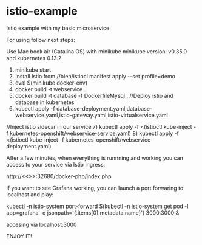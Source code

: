 # istio-example
Istio example with my basic microservice


For using follow next steps:


Use Mac book air (Catalina OS) with minikube minikube version: v0.35.0 and kubernetes 0.13.2

1) minikube start
2) Install Istio from /<istio folder>/bien/istiocl manifest apply --set profile=demo 
3) eval $(minikube docker-env)  
4) docker build -t webservice .
5) docker build -t database -f DockerfileMysql .
  //Deploy istio and database in kubernetes
6) kubectl apply -f database-deployment.yaml,database-webservice.yaml,istio-gateway.yaml,istio-virtualservice.yaml
  
  //Inject istio sidecar in our service
7) kubectl apply -f <(istioctl kube-inject -f kubernetes-openshift/webservice-service.yaml)
8) kubectl apply -f <(istioctl kube-inject -f kubernetes-openshift/webservice-deployment.yaml)

After a few minutes, when everything is runnning and working you can access to your service via Istio ingress:

http://<<<minikube ip>>>:32680/docker-php/index.php
  
If you want to see Grafana working, you can launch a port forwaring to localhost and play:

kubectl -n istio-system port-forward $(kubectl -n istio-system get pod -l app=grafana -o jsonpath='{.items[0].metadata.name}') 3000:3000 &

accesing via localhost:3000


ENJOY IT!
